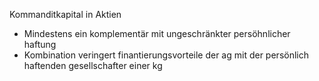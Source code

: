 Kommanditkapital in Aktien
- Mindestens ein komplementär mit ungeschränkter persöhnlicher haftung 
- Kombination veringert finantierungsvorteile der ag mit der persönlich haftenden gesellschafter einer kg